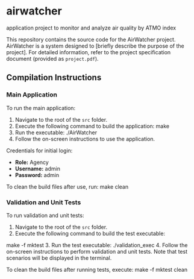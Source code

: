# airwatcher
application project to monitor and analyze air quality by ATMO index

This repository contains the source code for the AirWatcher project. AirWatcher is a system designed to [briefly describe the purpose of the project]. For detailed information, refer to the project specification document (provided as `project.pdf`).

## Compilation Instructions

### Main Application

To run the main application:

1. Navigate to the root of the `src` folder.
2. Execute the following command to build the application:
make
3. Run the executable:
./AirWatcher
4. Follow the on-screen instructions to use the application.

Credentials for initial login:
- **Role:** Agency
- **Username:** admin
- **Password:** admin

To clean the build files after use, run:
make clean

### Validation and Unit Tests

To run validation and unit tests:

1. Navigate to the root of the `src` folder.
2. Execute the following command to build the test executable:

make -f mktest
3. Run the test executable:
./validation_exec
4. Follow the on-screen instructions to perform validation and unit tests. Note that test scenarios will be displayed in the terminal.

To clean the build files after running tests, execute:
make -f mktest clean